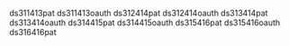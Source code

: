 ds311413pat
ds311413oauth
ds312414pat
ds312414oauth
ds313414pat
ds313414oauth
ds314415pat
ds314415oauth
ds315416pat
ds315416oauth
ds316416pat